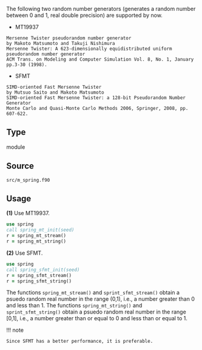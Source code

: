The following two random number generators (generates a random number between 0 and 1, real double precision) are supported by now.

* MT19937
```text
Mersenne Twister pseudorandom number generator
by Makoto Matsumoto and Takuji Nishimura
Mersenne Twister: A 623-dimensionally equidistributed uniform pseudorandom number generator
ACM Trans. on Modeling and Computer Simulation Vol. 8, No. 1, January pp.3-30 (1998).
```

* SFMT
```text
SIMD-oriented Fast Mersenne Twister
by Mutsuo Saito and Makoto Matsumoto
SIMD-oriented Fast Mersenne Twister: a 128-bit Pseudorandom Number Generator
Monte Carlo and Quasi-Monte Carlo Methods 2006, Springer, 2008, pp. 607-622.
```

## Type

module

## Source

`src/m_spring.f90`

## Usage

**(1)** Use MT19937.

```fortran
use spring
call spring_mt_init(seed)
r = spring_mt_stream()
r = spring_mt_string()
```

**(2)** Use SFMT.

```fortran
use spring
call spring_sfmt_init(seed)
r = spring_sfmt_stream()
r = spring_sfmt_string()
```

The functions `spring_mt_stream()` and `sprint_sfmt_stream()` obtain a psuedo random real number in the range (0,1), i.e., a number
greater than 0 and less than 1. The functions `spring_mt_string()` and `sprint_sfmt_string()` obtain a psuedo random real number in the range [0,1], i.e., a number greater than or equal to 0 and less than or equal to 1.

!!! note

    Since SFMT has a better performance, it is preferable.

